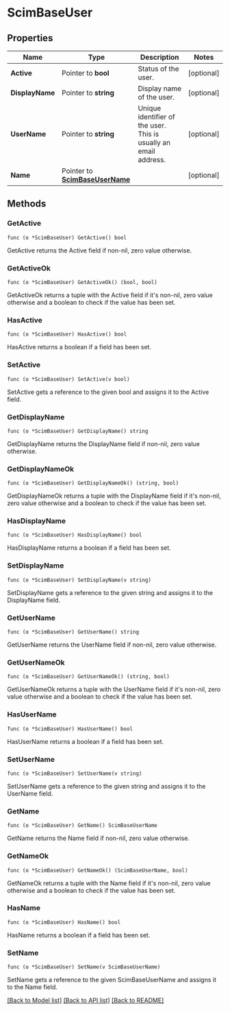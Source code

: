 # ScimBaseUser

## Properties

Name | Type | Description | Notes
------------ | ------------- | ------------- | -------------
**Active** | Pointer to **bool** | Status of the user. | [optional] 
**DisplayName** | Pointer to **string** | Display name of the user. | [optional] 
**UserName** | Pointer to **string** | Unique identifier of the user. This is usually an email address. | [optional] 
**Name** | Pointer to [**ScimBaseUserName**](ScimBaseUser_name.md) |  | [optional] 

## Methods

### GetActive

`func (o *ScimBaseUser) GetActive() bool`

GetActive returns the Active field if non-nil, zero value otherwise.

### GetActiveOk

`func (o *ScimBaseUser) GetActiveOk() (bool, bool)`

GetActiveOk returns a tuple with the Active field if it's non-nil, zero value otherwise
and a boolean to check if the value has been set.

### HasActive

`func (o *ScimBaseUser) HasActive() bool`

HasActive returns a boolean if a field has been set.

### SetActive

`func (o *ScimBaseUser) SetActive(v bool)`

SetActive gets a reference to the given bool and assigns it to the Active field.

### GetDisplayName

`func (o *ScimBaseUser) GetDisplayName() string`

GetDisplayName returns the DisplayName field if non-nil, zero value otherwise.

### GetDisplayNameOk

`func (o *ScimBaseUser) GetDisplayNameOk() (string, bool)`

GetDisplayNameOk returns a tuple with the DisplayName field if it's non-nil, zero value otherwise
and a boolean to check if the value has been set.

### HasDisplayName

`func (o *ScimBaseUser) HasDisplayName() bool`

HasDisplayName returns a boolean if a field has been set.

### SetDisplayName

`func (o *ScimBaseUser) SetDisplayName(v string)`

SetDisplayName gets a reference to the given string and assigns it to the DisplayName field.

### GetUserName

`func (o *ScimBaseUser) GetUserName() string`

GetUserName returns the UserName field if non-nil, zero value otherwise.

### GetUserNameOk

`func (o *ScimBaseUser) GetUserNameOk() (string, bool)`

GetUserNameOk returns a tuple with the UserName field if it's non-nil, zero value otherwise
and a boolean to check if the value has been set.

### HasUserName

`func (o *ScimBaseUser) HasUserName() bool`

HasUserName returns a boolean if a field has been set.

### SetUserName

`func (o *ScimBaseUser) SetUserName(v string)`

SetUserName gets a reference to the given string and assigns it to the UserName field.

### GetName

`func (o *ScimBaseUser) GetName() ScimBaseUserName`

GetName returns the Name field if non-nil, zero value otherwise.

### GetNameOk

`func (o *ScimBaseUser) GetNameOk() (ScimBaseUserName, bool)`

GetNameOk returns a tuple with the Name field if it's non-nil, zero value otherwise
and a boolean to check if the value has been set.

### HasName

`func (o *ScimBaseUser) HasName() bool`

HasName returns a boolean if a field has been set.

### SetName

`func (o *ScimBaseUser) SetName(v ScimBaseUserName)`

SetName gets a reference to the given ScimBaseUserName and assigns it to the Name field.


[[Back to Model list]](../README.md#documentation-for-models) [[Back to API list]](../README.md#documentation-for-api-endpoints) [[Back to README]](../README.md)


